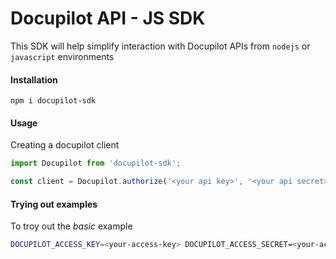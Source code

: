 # Docupilot API - JS SDK

This SDK will help simplify interaction with Docupilot
APIs from `nodejs` or `javascript` environments

#### Installation

`npm i docupilot-sdk`

#### Usage

Creating a docupilot client

```ts
import Docupilot from 'docupilot-sdk';

const client = Docupilot.authorize('<your api key>', '<your api secret>');
```

#### Trying out examples

To troy out the _basic_ example

```bash
DOCUPILOT_ACCESS_KEY=<your-access-key> DOCUPILOT_ACCESS_SECRET=<your-access-secret> ts-node basic.ts
```
